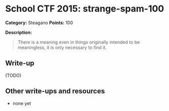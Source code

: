 # School CTF 2015: strange-spam-100

**Category:** Steagano
**Points:** 100

**Description:**

> There is a meaning even in things originally intended to be meaningless, it is only necessary to find it.

## Write-up

(TODO)

## Other write-ups and resources

* none yet
